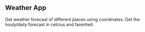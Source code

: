 ## Weather App
Get weather forecast of different places using coordinates.
Get the houly/daily forecast in celcius and farenheit.
